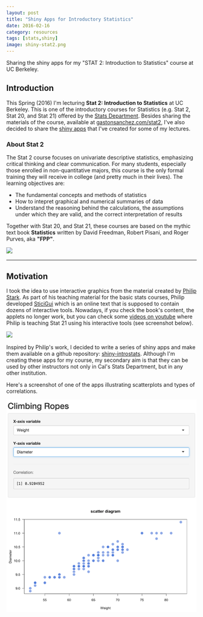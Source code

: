 ```yaml
---
layout: post
title: "Shiny Apps for Introductory Statistics"
date: 2016-02-16
category: resources
tags: [stats,shiny]
image: shiny-stat2.png
---
```


Sharing the shiny apps for my "STAT 2: Introduction to Statistics" course at UC Berkeley.

<!--more-->

## Introduction

This Spring (2016) I'm lecturing __Stat 2: Introduction to Statistics__ at UC Berkeley. This is one of the introductory courses for Statistics (e.g. Stat 2, Stat 20, and Stat 21) offered by the [Stats Department](http://statistics.berkeley.edu/). Besides sharing the materials of the course, available at [gastonsanchez.com/stat2](http://gastonsancjez.com/stat2), I've also decided to share the [shiny apps](https://github.com/gastonstat/shiny-introstats/) that I've created for some of my lectures.


### About Stat 2

The Stat 2 course focuses on univariate descriptive statistics, emphasizing critical thinking and clear communication. For many students, especially those enrolled in non-quantitative majors, this course is the only formal training they will receive in college (and pretty much in their lives). The learning objectives are:

- The fundamental concepts and methods of statistics
- How to intepret graphical and numerical summaries of data
- Understand the reasoning behind the calculations, the assumptions under which they are valid, and the correct interpretation of results

Together with Stat 20, and Stat 21, these courses are based on the mythic text book __Statistics__ written by David Freedman, Robert Pisani, and Roger Purves, aka __"FPP"__.

<img src="{{ site.baseurl }}/images/blog/statistics-book.png">

-----

## Motivation

I took the idea to use interactive graphics from the material created by [Philip Stark](https://www.stat.berkeley.edu/~stark/). As part of his teaching material for the basic stats courses, Philip developed [SticiGui](https://www.stat.berkeley.edu/~stark/SticiGui/index.htm) which is an online text that is supposed to contain dozens of interactive tools. Nowadays, if you check the book's content, the applets no longer work, but you can check some [videos on youtube](https://www.youtube.com/watch?v=RqIfbcgpx5w&list=PLk6Z3_JllTRwm6Td-S7VUDLQjrxaLLdzE&index=4) where Philip is teaching Stat 21 using his interactive tools (see screenshot below).

<img src="{{ site.baseurl }}/images/blog/statsci-screenshot.png">

Inspired by Philip's work, I decided to write a series of shiny apps and make them available on a github repository: [shiny-introstats](https://github.com/gastonstat/shiny-introstats/). Although I'm creating these apps for my course, my secondary aim is that they can be used by other instructors not only in Cal's Stats Department, but in any other institution. 

Here's a screenshot of one of the apps illustrating scatterplots and types of correlations.

<img src="/images/blog/shiny-stat2.png">


